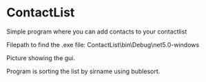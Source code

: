 # ContactList
Simple program where you can add contacts to your contactlist

Filepath to find the .exe file: ContactList\bin\Debug\net5.0-windows

Picture showing the gui.


Program is sorting the list by sirname using bublesort.
